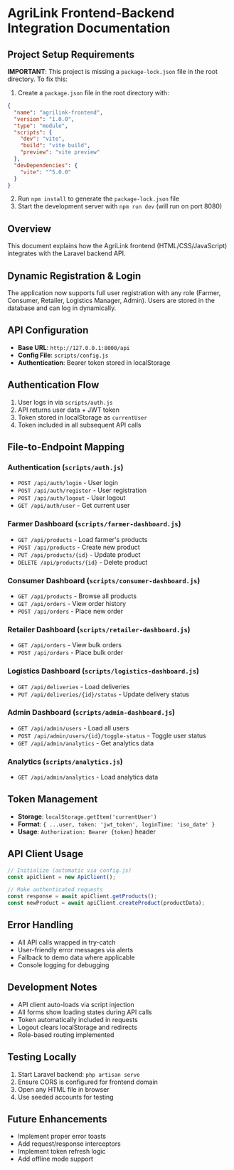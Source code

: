 # AgriLink Frontend-Backend Integration Documentation

## Project Setup Requirements

**IMPORTANT**: This project is missing a `package-lock.json` file in the root directory. To fix this:

1. Create a `package.json` file in the root directory with:
```json
{
  "name": "agrilink-frontend",
  "version": "1.0.0",
  "type": "module",
  "scripts": {
    "dev": "vite",
    "build": "vite build",
    "preview": "vite preview"
  },
  "devDependencies": {
    "vite": "^5.0.0"
  }
}
```

2. Run `npm install` to generate the `package-lock.json` file
3. Start the development server with `npm run dev` (will run on port 8080)

## Overview
This document explains how the AgriLink frontend (HTML/CSS/JavaScript) integrates with the Laravel backend API.

## Dynamic Registration & Login
The application now supports full user registration with any role (Farmer, Consumer, Retailer, Logistics Manager, Admin). Users are stored in the database and can log in dynamically.

## API Configuration
- **Base URL**: `http://127.0.0.1:8000/api`
- **Config File**: `scripts/config.js`
- **Authentication**: Bearer token stored in localStorage

## Authentication Flow
1. User logs in via `scripts/auth.js`
2. API returns user data + JWT token
3. Token stored in localStorage as `currentUser`
4. Token included in all subsequent API calls

## File-to-Endpoint Mapping

### Authentication (`scripts/auth.js`)
- `POST /api/auth/login` - User login
- `POST /api/auth/register` - User registration
- `POST /api/auth/logout` - User logout
- `GET /api/auth/user` - Get current user

### Farmer Dashboard (`scripts/farmer-dashboard.js`)
- `GET /api/products` - Load farmer's products
- `POST /api/products` - Create new product
- `PUT /api/products/{id}` - Update product
- `DELETE /api/products/{id}` - Delete product

### Consumer Dashboard (`scripts/consumer-dashboard.js`)
- `GET /api/products` - Browse all products
- `GET /api/orders` - View order history
- `POST /api/orders` - Place new order

### Retailer Dashboard (`scripts/retailer-dashboard.js`)
- `GET /api/orders` - View bulk orders
- `POST /api/orders` - Place bulk order

### Logistics Dashboard (`scripts/logistics-dashboard.js`)
- `GET /api/deliveries` - Load deliveries
- `PUT /api/deliveries/{id}/status` - Update delivery status

### Admin Dashboard (`scripts/admin-dashboard.js`)
- `GET /api/admin/users` - Load all users
- `POST /api/admin/users/{id}/toggle-status` - Toggle user status
- `GET /api/admin/analytics` - Get analytics data

### Analytics (`scripts/analytics.js`)
- `GET /api/admin/analytics` - Load analytics data

## Token Management
- **Storage**: `localStorage.getItem('currentUser')`
- **Format**: `{ ...user, token: 'jwt_token', loginTime: 'iso_date' }`
- **Usage**: `Authorization: Bearer {token}` header

## API Client Usage
```javascript
// Initialize (automatic via config.js)
const apiClient = new ApiClient();

// Make authenticated requests
const response = await apiClient.getProducts();
const newProduct = await apiClient.createProduct(productData);
```

## Error Handling
- All API calls wrapped in try-catch
- User-friendly error messages via alerts
- Fallback to demo data where applicable
- Console logging for debugging

## Development Notes
- API client auto-loads via script injection
- All forms show loading states during API calls
- Token automatically included in requests
- Logout clears localStorage and redirects
- Role-based routing implemented

## Testing Locally
1. Start Laravel backend: `php artisan serve`
2. Ensure CORS is configured for frontend domain
3. Open any HTML file in browser
4. Use seeded accounts for testing

## Future Enhancements
- Implement proper error toasts
- Add request/response interceptors
- Implement token refresh logic
- Add offline mode support